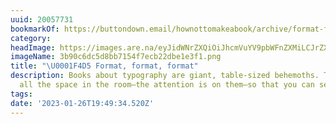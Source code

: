 ```yaml
---
uuid: 20057731
bookmarkOf: https://buttondown.email/hownottomakeabook/archive/format-format-format/
category: 
headImage: https://images.are.na/eyJidWNrZXQiOiJhcmVuYV9pbWFnZXMiLCJrZXkiOiIyMDA1NzczMS9vcmlnaW5hbF8zYjkwYzZkYzVkOGJiNzE1NGY3ZWNiMjJkYmUxZTNmMS5wbmciLCJlZGl0cyI6eyJyZXNpemUiOnsid2lkdGgiOjEyMDAsImhlaWdodCI6MTIwMCwiZml0IjoiaW5zaWRlIiwid2l0aG91dEVubGFyZ2VtZW50Ijp0cnVlfSwid2VicCI6eyJxdWFsaXR5Ijo5MH0sImpwZWciOnsicXVhbGl0eSI6OTB9LCJyb3RhdGUiOm51bGx9fQ==?bc=0
imageName: 3b90c6dc5d8bb7154f7ecb22dbe1e3f1.png
title: "\U0001F4D5 Format, format, format"
description: Books about typography are giant, table-sized behemoths. They take up
  all the space in the room—the attention is on them—so that you can see the letters...
tags: 
date: '2023-01-26T19:49:34.520Z'
---
```

